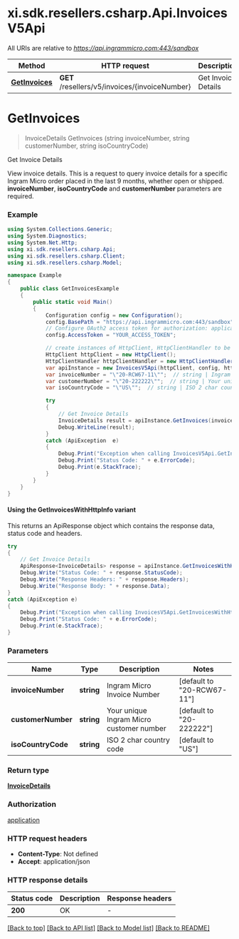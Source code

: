 # xi.sdk.resellers.csharp.Api.InvoicesV5Api

All URIs are relative to *https://api.ingrammicro.com:443/sandbox*

| Method | HTTP request | Description |
|--------|--------------|-------------|
| [**GetInvoices**](InvoicesV5Api.md#getinvoices) | **GET** /resellers/v5/invoices/{invoiceNumber} | Get Invoice Details |

<a id="getinvoices"></a>
# **GetInvoices**
> InvoiceDetails GetInvoices (string invoiceNumber, string customerNumber, string isoCountryCode)

Get Invoice Details

View invoice details. This is a request to query invoice details for a specific Ingram Micro order placed in the last 9 months, whether open or shipped.   <strong>invoiceNumber</strong>, <strong>isoCountryCode</strong> and <strong>customerNumber</strong> parameters are required.

### Example
```csharp
using System.Collections.Generic;
using System.Diagnostics;
using System.Net.Http;
using xi.sdk.resellers.csharp.Api;
using xi.sdk.resellers.csharp.Client;
using xi.sdk.resellers.csharp.Model;

namespace Example
{
    public class GetInvoicesExample
    {
        public static void Main()
        {
            Configuration config = new Configuration();
            config.BasePath = "https://api.ingrammicro.com:443/sandbox";
            // Configure OAuth2 access token for authorization: application
            config.AccessToken = "YOUR_ACCESS_TOKEN";

            // create instances of HttpClient, HttpClientHandler to be reused later with different Api classes
            HttpClient httpClient = new HttpClient();
            HttpClientHandler httpClientHandler = new HttpClientHandler();
            var apiInstance = new InvoicesV5Api(httpClient, config, httpClientHandler);
            var invoiceNumber = "\"20-RCW67-11\"";  // string | Ingram Micro Invoice Number (default to "20-RCW67-11")
            var customerNumber = "\"20-222222\"";  // string | Your unique Ingram Micro customer number (default to "20-222222")
            var isoCountryCode = "\"US\"";  // string | ISO 2 char country code (default to "US")

            try
            {
                // Get Invoice Details
                InvoiceDetails result = apiInstance.GetInvoices(invoiceNumber, customerNumber, isoCountryCode);
                Debug.WriteLine(result);
            }
            catch (ApiException  e)
            {
                Debug.Print("Exception when calling InvoicesV5Api.GetInvoices: " + e.Message);
                Debug.Print("Status Code: " + e.ErrorCode);
                Debug.Print(e.StackTrace);
            }
        }
    }
}
```

#### Using the GetInvoicesWithHttpInfo variant
This returns an ApiResponse object which contains the response data, status code and headers.

```csharp
try
{
    // Get Invoice Details
    ApiResponse<InvoiceDetails> response = apiInstance.GetInvoicesWithHttpInfo(invoiceNumber, customerNumber, isoCountryCode);
    Debug.Write("Status Code: " + response.StatusCode);
    Debug.Write("Response Headers: " + response.Headers);
    Debug.Write("Response Body: " + response.Data);
}
catch (ApiException e)
{
    Debug.Print("Exception when calling InvoicesV5Api.GetInvoicesWithHttpInfo: " + e.Message);
    Debug.Print("Status Code: " + e.ErrorCode);
    Debug.Print(e.StackTrace);
}
```

### Parameters

| Name | Type | Description | Notes |
|------|------|-------------|-------|
| **invoiceNumber** | **string** | Ingram Micro Invoice Number | [default to &quot;20-RCW67-11&quot;] |
| **customerNumber** | **string** | Your unique Ingram Micro customer number | [default to &quot;20-222222&quot;] |
| **isoCountryCode** | **string** | ISO 2 char country code | [default to &quot;US&quot;] |

### Return type

[**InvoiceDetails**](InvoiceDetails.md)

### Authorization

[application](../README.md#application)

### HTTP request headers

 - **Content-Type**: Not defined
 - **Accept**: application/json


### HTTP response details
| Status code | Description | Response headers |
|-------------|-------------|------------------|
| **200** | OK |  -  |

[[Back to top]](#) [[Back to API list]](../README.md#documentation-for-api-endpoints) [[Back to Model list]](../README.md#documentation-for-models) [[Back to README]](../README.md)

